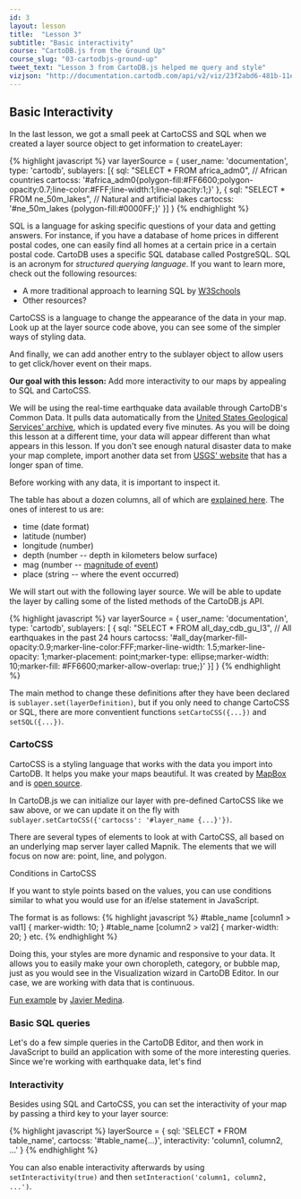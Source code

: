 ```yaml
---
id: 3
layout: lesson
title:  "Lesson 3"
subtitle: "Basic interactivity"
course: "CartoDB.js from the Ground Up"
course_slug: "03-cartodbjs-ground-up"
tweet_text: "Lesson 3 from CartoDB.js helped me query and style"
vizjson: "http://documentation.cartodb.com/api/v2/viz/23f2abd6-481b-11e4-8fb1-0e4fddd5de28/viz.json"
---
```


## Basic Interactivity

In the last lesson, we got a small peek at CartoCSS and SQL when we created a layer source object to get information to createLayer:

{% highlight javascript %}
var layerSource = {
        user_name: 'documentation',
        type: 'cartodb',
        sublayers: [{
            sql: "SELECT * FROM africa_adm0", // African countries
            cartocss: '#africa_adm0{polygon-fill:#FF6600;polygon-opacity:0.7;line-color:#FFF;line-width:1;line-opacity:1;}'
        },
        {
            sql: "SELECT * FROM ne_50m_lakes", // Natural and artificial lakes
            cartocss: '#ne_50m_lakes {polygon-fill:#0000FF;}'
        }]
}
{% endhighlight %}

SQL is a language for asking specific questions of your data and getting answers. For instance, if you have a database of home prices in different postal codes, one can easily find all homes at a certain price in a certain postal code. CartoDB uses a specific SQL database called PostgreSQL. SQL is an acronym for _structured querying language_. If you want to learn more, check out the following resources:

+ A more traditional approach to learning SQL by [W3Schools](http://www.w3schools.com/sql/)
+ Other resources? 

CartoCSS is a language to change the appearance of the data in your map. Look up at the layer source code above, you can see some of the simpler ways of styling data.

And finally, we can add another entry to the sublayer object to allow users to get click/hover event on their maps.

**Our goal with this lesson:**
Add more interactivity to our maps by appealing to SQL and CartoCSS.

We will be using the real-time earthquake data available through CartoDB's Common Data. It pulls data automatically from the [United States Geological Services' archive](http://earthquake.usgs.gov/earthquakes/feed/v1.0/csv.php), which is updated every five minutes. As you will be doing this lesson at a different time, your data will appear different than what appears in this lesson. If you don't see enough natural disaster data to make your map complete, import another data set from [USGS' website](http://earthquake.usgs.gov/earthquakes/feed/v1.0/csv.php) that has a longer span of time.

Before working with any data, it is important to inspect it.

The table has about a dozen columns, all of which are [explained here](http://earthquake.usgs.gov/earthquakes/feed/v1.0/glossary.php#time). The ones of interest to us are:

+ time (date format)
+ latitude (number)
+ longitude (number)
+ depth (number -- depth in kilometers below surface)
+ mag (number -- [magnitude of event](http://earthquake.usgs.gov/learn/glossary/?term=magnitude))
+ place (string -- where the event occurred)

We will start out with the following layer source. We will be able to update the layer by calling some of the listed methods of the CartoDB.js API.

{% highlight javascript %}
var layerSource = {
    user_name: 'documentation', 
    type: 'cartodb',
    sublayers: [
        { 
            sql: "SELECT * FROM all_day_cdb_gu_l3", // All earthquakes in the past 24 hours
            cartocss: '#all_day{marker-fill-opacity:0.9;marker-line-color:FFF;marker-line-width: 1.5;marker-line-opacity: 1;marker-placement: point;marker-type: ellipse;marker-width: 10;marker-fill: #FF6600;marker-allow-overlap: true;}'
        }]
    }
{% endhighlight %}

The main method to change these definitions after they have been declared is `sublayer.set(layerDefinition)`, but if you only need to change CartoCSS or SQL, there are more conventient functions `setCartoCSS({...})` and `setSQL({...})`.

### CartoCSS
CartoCSS is a styling language that works with the data you import into CartoDB. It helps you make your maps beautiful. It was created by [MapBox](https://www.mapbox.com) and is [open source](https://github.com/mapbox/carto).

In CartoDB.js we can initialize our layer with pre-defined CartoCSS like we saw above, or we can update it on the fly with `sublayer.setCartoCSS({'cartocss': '#layer_name {...}'})`.

There are several types of elements to look at with CartoCSS, all based on an underlying map server layer called Mapnik. The elements that we will focus on now are: point, line, and polygon.

Conditions in CartoCSS

If you want to style points based on the values, you can use conditions similar to what you would use for an if/else statement in JavaScript.

The format is as follows:
{% highlight javascript %}
#table_name [column1 > val1] {
    marker-width: 10;
}
#table_name [column2 > val2] {
    marker-width: 20;
}
etc.
{% endhighlight %}

Doing this, your styles are more dynamic and responsive to your data. It allows you to easily make your own choropleth, category, or bubble map, just as you would see in the Visualization wizard in CartoDB Editor. In our case, we are working with data that is continuous.

[Fun example](http://bl.ocks.org/xavijam/57f1c141bff4990b598f) by [Javier Medina](https://github.com/xavijam).

### Basic SQL queries
Let's do a few simple queries in the CartoDB Editor, and then work in JavaScript to build an application with some of the more interesting queries. Since we're working with earthquake data, let's find 


### Interactivity
Besides using SQL and CartoCSS, you can set the interactivity of your map by passing a third key to your layer source:

{% highlight javascript %}
layerSource = {
    sql: 'SELECT * FROM table_name',
    cartocss: '#table_name{...}',
    interactivity: 'column1, column2, ...'
}
{% endhighlight %}

You can also enable interactivity afterwards by using `setInteractivity(true)` and then `setInteraction('column1, column2, ...')`.



